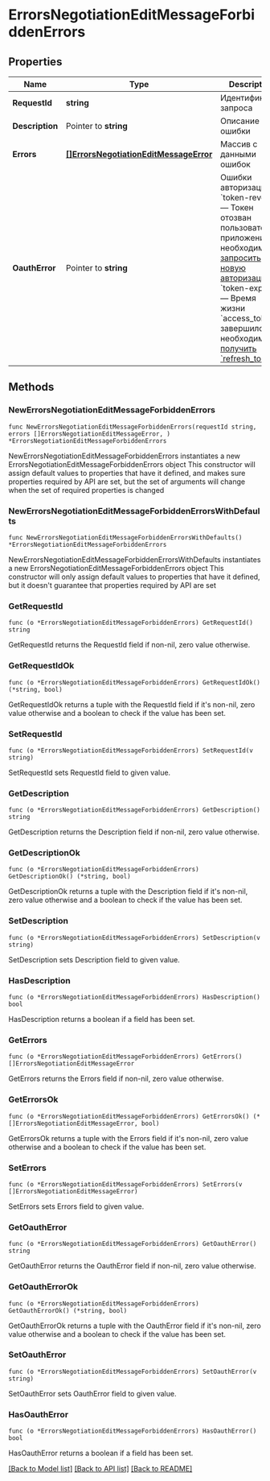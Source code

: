 # ErrorsNegotiationEditMessageForbiddenErrors

## Properties

Name | Type | Description | Notes
------------ | ------------- | ------------- | -------------
**RequestId** | **string** | Идентификатор запроса | 
**Description** | Pointer to **string** | Описание ошибки | [optional] 
**Errors** | [**[]ErrorsNegotiationEditMessageError**](ErrorsNegotiationEditMessageError.md) | Массив с данными ошибок | 
**OauthError** | Pointer to **string** | Ошибки авторизации:   * &#x60;token-revoked&#x60; — Токен отозван пользователем, приложению необходимо [запросить новую авторизацию](#tag/Avtorizaciya-rabotodatelya/operation/authorize)   * &#x60;token-expired&#x60; — Время жизни &#x60;access_token&#x60; завершилось, необходимо [получить &#x60;refresh_token&#x60;](#tag/Avtorizaciya-rabotodatelya/operation/authorize)  | [optional] 

## Methods

### NewErrorsNegotiationEditMessageForbiddenErrors

`func NewErrorsNegotiationEditMessageForbiddenErrors(requestId string, errors []ErrorsNegotiationEditMessageError, ) *ErrorsNegotiationEditMessageForbiddenErrors`

NewErrorsNegotiationEditMessageForbiddenErrors instantiates a new ErrorsNegotiationEditMessageForbiddenErrors object
This constructor will assign default values to properties that have it defined,
and makes sure properties required by API are set, but the set of arguments
will change when the set of required properties is changed

### NewErrorsNegotiationEditMessageForbiddenErrorsWithDefaults

`func NewErrorsNegotiationEditMessageForbiddenErrorsWithDefaults() *ErrorsNegotiationEditMessageForbiddenErrors`

NewErrorsNegotiationEditMessageForbiddenErrorsWithDefaults instantiates a new ErrorsNegotiationEditMessageForbiddenErrors object
This constructor will only assign default values to properties that have it defined,
but it doesn't guarantee that properties required by API are set

### GetRequestId

`func (o *ErrorsNegotiationEditMessageForbiddenErrors) GetRequestId() string`

GetRequestId returns the RequestId field if non-nil, zero value otherwise.

### GetRequestIdOk

`func (o *ErrorsNegotiationEditMessageForbiddenErrors) GetRequestIdOk() (*string, bool)`

GetRequestIdOk returns a tuple with the RequestId field if it's non-nil, zero value otherwise
and a boolean to check if the value has been set.

### SetRequestId

`func (o *ErrorsNegotiationEditMessageForbiddenErrors) SetRequestId(v string)`

SetRequestId sets RequestId field to given value.


### GetDescription

`func (o *ErrorsNegotiationEditMessageForbiddenErrors) GetDescription() string`

GetDescription returns the Description field if non-nil, zero value otherwise.

### GetDescriptionOk

`func (o *ErrorsNegotiationEditMessageForbiddenErrors) GetDescriptionOk() (*string, bool)`

GetDescriptionOk returns a tuple with the Description field if it's non-nil, zero value otherwise
and a boolean to check if the value has been set.

### SetDescription

`func (o *ErrorsNegotiationEditMessageForbiddenErrors) SetDescription(v string)`

SetDescription sets Description field to given value.

### HasDescription

`func (o *ErrorsNegotiationEditMessageForbiddenErrors) HasDescription() bool`

HasDescription returns a boolean if a field has been set.

### GetErrors

`func (o *ErrorsNegotiationEditMessageForbiddenErrors) GetErrors() []ErrorsNegotiationEditMessageError`

GetErrors returns the Errors field if non-nil, zero value otherwise.

### GetErrorsOk

`func (o *ErrorsNegotiationEditMessageForbiddenErrors) GetErrorsOk() (*[]ErrorsNegotiationEditMessageError, bool)`

GetErrorsOk returns a tuple with the Errors field if it's non-nil, zero value otherwise
and a boolean to check if the value has been set.

### SetErrors

`func (o *ErrorsNegotiationEditMessageForbiddenErrors) SetErrors(v []ErrorsNegotiationEditMessageError)`

SetErrors sets Errors field to given value.


### GetOauthError

`func (o *ErrorsNegotiationEditMessageForbiddenErrors) GetOauthError() string`

GetOauthError returns the OauthError field if non-nil, zero value otherwise.

### GetOauthErrorOk

`func (o *ErrorsNegotiationEditMessageForbiddenErrors) GetOauthErrorOk() (*string, bool)`

GetOauthErrorOk returns a tuple with the OauthError field if it's non-nil, zero value otherwise
and a boolean to check if the value has been set.

### SetOauthError

`func (o *ErrorsNegotiationEditMessageForbiddenErrors) SetOauthError(v string)`

SetOauthError sets OauthError field to given value.

### HasOauthError

`func (o *ErrorsNegotiationEditMessageForbiddenErrors) HasOauthError() bool`

HasOauthError returns a boolean if a field has been set.


[[Back to Model list]](../README.md#documentation-for-models) [[Back to API list]](../README.md#documentation-for-api-endpoints) [[Back to README]](../README.md)


